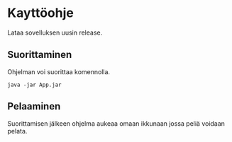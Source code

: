 # Kayttöohje

Lataa sovelluksen uusin release.

## Suorittaminen

Ohjelman voi suorittaa komennolla.

```
java -jar App.jar
```

## Pelaaminen

Suorittamisen jälkeen ohjelma aukeaa omaan ikkunaan jossa peliä voidaan pelata.

